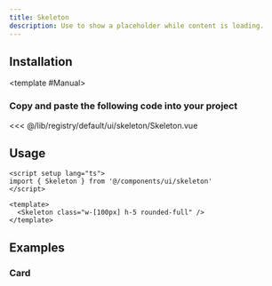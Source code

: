 ```yaml
---
title: Skeleton
description: Use to show a placeholder while content is loading.
---
```


<ComponentPreview name="SkeletonDemo" />

## Installation

<TabPreview name="CLI">
<template #CLI>

```bash
npx brodevscope@latest add skeleton
```
</template>

<template #Manual>

<Steps>

### Copy and paste the following code into your project

<<< @/lib/registry/default/ui/skeleton/Skeleton.vue

</Steps>

</template>
</TabPreview>

## Usage

```vue
<script setup lang="ts">
import { Skeleton } from '@/components/ui/skeleton'
</script>

<template>
  <Skeleton class="w-[100px] h-5 rounded-full" />
</template>
```

## Examples

### Card

<ComponentPreview name="SkeletonCard" />
